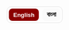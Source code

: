 <!-- 🔤 Language Switcher -->
<div class="lang-switch" role="group" aria-label="Language switch">
  <button data-lang="en" class="active">English</button>
  <button data-lang="bn">বাংলা</button>
</div>

<style>

/* Restore strong heading sizes inside language sections */
.lang-section h1{ font-size:clamp(2rem,4vw,2.6rem); line-height:1.2; margin:1.2rem 0 .7rem; font-weight:800; }
.lang-section h2{ font-size:clamp(1.6rem,3vw,2rem); line-height:1.25; margin:1.1rem 0 .6rem; font-weight:750; }
.lang-section h3{ font-size:clamp(1.15rem,2vw,1.35rem); line-height:1.3; margin:.9rem 0 .45rem; font-weight:700; }

/* (Optional) hr spacing */
hr{ margin:1.4rem 0; }

/* Language visibility */
.lang-section{ display:none; }
body.lang-en .lang-en{ display:block; }
body.lang-bn .lang-bn{ display:block; }

/* Switcher styles (theme-friendly) */
.lang-switch{
  display:inline-flex; gap:8px; margin:0 0 1rem 0; border:1px solid #e5e5e5; border-radius:10px; padding:4px;
}
.lang-switch button{
  appearance:none; border:0; background:#fafafa; padding:6px 10px; border-radius:8px; cursor:pointer; font-weight:600;
}
.lang-switch button.active{ background:#8b0000; color:#fff; }
@media(prefers-color-scheme:dark){
  .lang-switch{ border-color:#333; }
  .lang-switch button{ background:#181818; color:#ddd; }
  .lang-switch button.active{ background:#8b0000; color:#fff; }
}

/* Shared styles from your page */
:root{
  --tile-bg:#5a0000;      /* Crimson box background */
  --icon-color:#8B0000;   /* Deep blood red icon */
  --text-light:#fff;      /* Text color on crimson */
}
.video-tiles{
  display:grid;
  gap:14px;
  grid-template-columns:repeat(2,1fr);
  margin:1.2rem 0 1.8rem;
}
@media(max-width:600px){ .video-tiles{ grid-template-columns:1fr; } }

.video-tile{
  display:flex;
  flex-direction:column;
  align-items:center;
  justify-content:center;
  text-decoration:none;
  background:var(--tile-bg);
  color:var(--text-light);
  border-radius:10px;
  padding:14px 8px;
  transition:transform .15s ease, box-shadow .15s ease;
}
.video-tile:hover{
  transform:translateY(-2px);
  box-shadow:0 6px 18px rgba(0,0,0,.2);
}
.icon{
  color:var(--icon-color);
  margin-bottom:.25rem;
}
.icon svg{
  width:0.9rem; height:0.9rem; display:block;
}
.caption{
  text-align:center;
  font-size:.85rem;  /* smaller text */
  line-height:1.3;
}
.caption strong{
  display:block;
  font-size:.9rem;
  margin-bottom:.15rem;
}
.caption p{
  margin:0;
  font-size:.8rem;
  opacity:.9;
}

/* Double divider */
.double-divider{
  width:100%;
  text-align:center;
  margin:1.5rem 0 2rem;
  position:relative;
}
.double-divider::before,
.double-divider::after{
  content:"";
  display:block;
  width:60%;
  max-width:400px;
  height:2px;
  margin:0.4rem auto;
  background:#8B0000; border-radius:2px;
}
.double-divider::after{ width:40%; opacity:0.8; }

/* Overview tiles */
.tiles-4{
  display:grid;
  gap:14px;
  grid-template-columns:repeat(4,1fr);
  margin: 0 0 1rem 0;
}
@media (max-width: 960px){ .tiles-4{ grid-template-columns:repeat(2,1fr); } }
@media (max-width: 520px){ .tiles-4{ grid-template-columns:1fr; } }
.tile{
  display:block; text-decoration:none; color:inherit; background:#fff;
  border:1px solid #e8e8e8; border-radius:12px; padding:14px 14px 16px;
  transition:transform .15s ease, box-shadow .15s ease, border-color .15s ease;
}
.tile:hover{ transform:translateY(-2px); border-color:#ddd; box-shadow:0 6px 20px rgba(0,0,0,.06); }
.tile-label{
  display:inline-block; font-size:.72rem; letter-spacing:.3px; color:#777;
  border:1px solid #eee; padding:.18rem .5rem; border-radius:999px; margin-bottom:.45rem;
}
.tile h3{ margin:.1rem 0 .35rem; font-size:1.05rem; font-weight:700; }
.tile p{ margin:0; color:#555; line-height:1.4; font-size:.95rem; }
</style>

<script>
(function(){
  const saved = localStorage.getItem('lang') || 'en';
  document.body.classList.remove('lang-en','lang-bn');
  document.body.classList.add('lang-' + saved);

  const buttons = document.querySelectorAll('.lang-switch button');
  buttons.forEach(btn=>{
    if(btn.dataset.lang === saved) btn.classList.add('active');
    btn.addEventListener('click', ()=>{
      buttons.forEach(b=>b.classList.remove('active'));
      btn.classList.add('active');
      const lang = btn.dataset.lang;
      document.body.classList.remove('lang-en','lang-bn');
      document.body.classList.add('lang-' + lang);
      localStorage.setItem('lang', lang);
    });
  });
})();
</script>

<!-- =========================================================
     ENGLISH VERSION
========================================================= -->
<div class="lang-section lang-en" markdown="1">

<!--  WELCOME NOTE -->
<section class="welcome-note centered" style="margin-bottom:2rem;">
  <h2>Welcome to <span style="color:#8b0000;">Saha Bari's Kali Puja</span> Website</h2>
  <p>
    Click on the links below to listen to the songs containing the lines near the <em>mondop</em> and the <em>book stall</em>.
    This year, our prayer has been simple - that <strong>Maa</strong> may enter our lives and show us the
    path to Enlightenment. To guide us toward living each moment fully immersed in Her presence.
  </p>
</section>

<section class="video-tiles">
  <a class="video-tile" href="https://www.youtube.com/watch?v=sADh9yMDIHE&list=RDsADh9yMDIHE&index=1" target="_blank" rel="noopener">
    <div class="icon" aria-hidden="true">
      <svg viewBox="0 0 24 24" fill="currentColor"><path d="M12 3a9 9 0 00-9 9v6a3 3 0 003 3h1a2 2 0 002-2v-4a2 2 0 00-2-2H5v-1a7 7 0 0114 0v1h-2a2 2 0 00-2 2v4a2 2 0 002 2h1a3 3 0 003-3v-6a9 9 0 00-9-9z"></path></svg>
    </div>
    <div class="caption">
      <strong>Esheche Notun Manush - Dekhbi Jodi Aye Chole</strong>
    </div>
  </a>

  <a class="video-tile" href="https://www.youtube.com/watch?v=v_NX7qdX-0U&list=RDv_NX7qdX-0U&start_radio=1" target="_blank" rel="noopener">
    <div class="icon" aria-hidden="true">
      <svg viewBox="0 0 24 24" fill="currentColor"><path d="M12 3a9 9 0 00-9 9v6a3 3 0 003 3h1a2 2 0 002-2v-4a2 2 0 00-2-2H5v-1a7 7 0 0114 0v1h-2a2 2 0 00-2 2v4a2 2 0 002 2h1a3 3 0 003-3v-6a9 9 0 00-9-9z"></path></svg>
    </div>
    <div class="caption">
      <strong>Ramakrishna Namer Jowar Elo</strong>
    </div>
  </a>
</section>

<!--  DOUBLE LINE DIVIDER -->
<div class="double-divider"></div>

<section class="additional-note" style="margin-bottom:2rem;">
  <p>
    We have also composed a short article below - a heartfelt reflection on Maa Kali and Her many forms.
    Do give it a read, and may you find <strong>Maa</strong> in the form your heart desires. <strong>Joy Maa!</strong>
  </p>
</section>

<!-- HERO IMAGE -->
<p align="center">
  <img src="{{ '/kali_pic_2024.png' | relative_url }}" alt="Maa Kali"
       style="width:70%; max-width:600px; border-radius:14px;">
</p>

# Darshon E Maa Er Dorshon
Being the first of the ten [Mahavidyas](https://en.wikipedia.org/wiki/Mahavidya), [Maa Kali](https://en.wikipedia.org/wiki/Kali) is the epitome of [Shakti](https://en.wikipedia.org/wiki/Shakti). _Her_ iconography depicts _Her_ as "ugra" (fierce) - dark as the darkest [Kartik Amavasya](https://en.wikipedia.org/wiki/Amavasya) night sky, with three wide-open eyes that see past time, long tangled hair, a lolling crimson tongue, and a garland of countless skulls symbolizing the passing of time - innumerable births and deaths (*Kaal*). _She_ stands on [Lord Shiva](https://en.wikipedia.org/wiki/Shiva), in the cremation ground (*samshan*). In _Her_ left hands, _She_ holds a severed head and a *kharga* (scimitar), symbols of the destruction of [Ahamkara](https://en.wikipedia.org/wiki/Ahamkara) (ego, the “I” consciousness) and [Avidya](https://en.wikipedia.org/wiki/Avidy%C4%81_(Hinduism)) (ignorance). In _Her_ right hands, _She_ blesses and grants boons through the [Abhaya](https://en.wikipedia.org/wiki/Abhayamudra) and [Varada mudra](https://en.wikipedia.org/wiki/Varadamudra).
Despite this fierce iconography, we love and adore _Her_ in our own ways. For example, my sister, looking at our community's (*para*) Kali idol (*murti*), exclaimed, “Maa ke khub cute dekhte lagche” (Maa looks so cute). That's the magic of Kali - terrifying yet tender, destructive yet deeply loving.

_But who really is Maa Kali? What does She signify? **How can we see Her as Thakur Sri Ramakrishna saw Her?**_  
Let's take a journey together - to see Maa as the Mother, as Power, as the Primordial Energy, and as the Self within, each revealing a different facet of the same truth. Understanding each, we discover that how we see Maa depends on our *Bhava* - the inner feeling with which we approach Her.

<!-- 4 TILES (OVERVIEW) -->
<div class="tiles-4">
  <a class="tile" href="#aspect-1">
    <div class="tile-label">Bhava 1</div>
    <h3>Kali as The Divine Mother</h3>
  </a>
  <a class="tile" href="#aspect-2">
    <div class="tile-label">Bhava 2</div>
    <h3>Kali as The Power of Shiva</h3>
  </a>
  <a class="tile" href="#aspect-3">
    <div class="tile-label">Bhava 3</div>
    <h3>Kali as Primordial Power</h3>
  </a>
  <a class="tile" href="#aspect-4">
    <div class="tile-label">Bhava 4</div>
    <h3>Kali as Your Inner Being</h3>
  </a>
</div>

<hr />

## Bhava 1: Kali as the Divine Mother {#aspect-1}
At this level, Shakti appears in the form of Maa Kali, Maa Durga, Maa Saraswati, or any motherly power we worship. _She_ is external to us, our divine protector, our guide, our nurturer. We call out to _Her_ as we would to our earthly mother. Sometimes in love, sometimes in fear, but always in faith. _She_ destroys evil and removes obstacles, yet her destruction is compassionate, which clears the path for light to enter. _She_ blesses those who walk the path of [Dharma](https://en.wikipedia.org/wiki/Dharma), and gently corrects those who stray. Understanding _Her_ in this way is [Bhakti Yoga](https://en.wikipedia.org/wiki/Bhakti_yoga), the path of devotion. Here, the devotee and the Divine are two separate beings bound by love. It's a relationship of sweetness, surrender, and emotion - a [_Rasa_](https://en.wikipedia.org/wiki/Rasa_(theology)) (flavour) that fills the heart with bliss.

## Bhava 2: Kali as Shakti - The Power of Shiva {#aspect-2}
At a deeper level, Maa Kali is not merely someone outside who blesses us; _She_ is the very Power of the Absolute (Shiva). _She_ is Shiva's ardhangini - _His_ other half, _His_ pulse. Without _Her_, Shiva is _sava_ - motionless, pure stillness without expression. _She_ is _His_ expressive power, the one who makes consciousness move. As mentioned in the 6th mantra of the [Devi Sukta](https://en.wikipedia.org/wiki/Dev%C4%ABs%C5%ABkta) ([Ṛgveda: X.125](https://en.wikipedia.org/wiki/Rigveda)):

> **ahaṃ rudrāya dhanurā tanomi brahmadviṣe śarave hantavā u, ahaṃ janāya samadaṃ kṛṇomy-ahaṃ dyāvā-pṛthivī āviveśa ॥** 6
>_(Meaning: I bend the bow for Rudra to slay the demonic enemies of the noble. I battle the enemies of my devotees. Indeed, I pervade heaven and earth.)_

This is [Tantric](https://en.wikipedia.org/wiki/Tantra) [non-duality philosophy](https://en.wikipedia.org/wiki/Nondualism) (Shiva-Shakti tattva philosophy), where Shiva is pure, unchanging consciousness (Cit), and Shakti is the vibration, the movement (Spanda) of that consciousness. Together they form existence itself - the stillness and the dance. When Maa Kali dances, the universe comes alive; when _She_ stops, everything returns to stillness. Every breath, every heartbeat, every flash of thought is her movement within the vast silence of Shiva. In the Kali Tantra and Sakta texts, this union is described as a constant embrace, where Shiva, lying below, symbolizes the silent foundation of awareness, while Kali, standing upon _Him_, symbolizes energy rising and playing upon that awareness. When we recognize this, the image of Kali standing on Shiva is no longer "violent" but profoundly symbolic: consciousness and energy - two names for one Reality, forever entwined.

## Bhava 3: Kali as the Primordial Power that Flows through Us {#aspect-3}

At this level, Kali is no longer just an external goddess or even the power of Shiva. _She_ is the primordial pulse that keeps the universe alive. Shakti is the unseen rhythm of existence, the force by which the unmanifest becomes manifest. The rising sun, the beating of your heart, the birth and death of stars - all dance to _Her_ rhythm. The same energy that spins galaxies also hums within your spine as [Prana](https://en.wikipedia.org/wiki/Prana). Every thought that flashes across your mind, every surge of emotion, every act of creation or destruction - all are movements of Shakti. _She_ is the power that makes perception possible, the background vibration that turns pure consciousness into experience. When you feel inspired, when you love deeply, when you suffer and still rise again - that's _Her_ too. Shakti is not "out there"; _She_ is the current that flows through everything that is. According to [Samkhya Philosophy](https://en.wikipedia.org/wiki/Samkhya), _She_ is Mūla-Prakṛti, the first cause. In [Advaita Vedanta](https://en.wikipedia.org/wiki/Advaita_Vedanta), _She_ is [Maya-Shakti](https://en.wikipedia.org/wiki/Maya_(religion)#Hinduism), the dynamic nature of [Nirguna Brahman](https://www.bbc.co.uk/bitesize/guides/zrf6pbk/revision/2) - pure stillness appearing as motion. Kali is that very motion - timeless energy taking form as time itself. As mentioned in the 4th and 8th mantras of the Devi Sukta (Ṛgveda: X.125):
> **mayā so annam-atti yo vipaśyati yaḥ prāṇiti ya īṃ śṛṇotyuktam, amantavo māṃ ta upa kṣiyanti śrudhi-śruta śraddhivaṃ te vadāmi ॥** 4
>_(Meaning: He who eats food, sees, breathes, and hears that is spoken, does so through me. Those who are ignorant of me perish. You, who have ears, listen - I tell you that which is deserving of Śraddhā.)_
>
> **aham-eva vāta-iva pra vāmy-ārabhamāṇā bhuvanāni viśvā, paro divā para enā pṛthivyaitāvatī mahinā saṃ babhūva ॥** 8
> _(Meaning: Like the wind that blows, I set in motion all the created things. I am beyond the sky and the earth and I have become all this, in my own splendour.)_

## Bhava 4: Kali as Your Inner Being {#aspect-4}
Now come close. Ask yourself the question **"Who am I?"** Are you the body? The mind? If so, then point me to where in the body "you" reside? You might point towards your head and say, _"Here, in the brain"_. But, if I take an MRI of your brain, will I find you sitting there? No, right? The body is a tool, an instrument. The atma is subtler.

Then maybe you will say, _"I am the mind - my thoughts, feelings, memories"_. But think again. In deep sleep, the mind goes silent, and yet you remain! You wake and say, "I slept well". Someone clearly witnessed even that blankness. Or perhaps you will say, _"I am the social roles I play - as a parent, a child, a doctor, a friend, etc."_ - an idea which resonates among many cognitive scientists. But roles change every day. The daughter becomes a mother, the student becomes a teacher, the employee becomes the boss. Your knowledge, emotions, preferences, even your opinions, evolve with time - yet something constant watches it all. Who keeps track of all these changes? Who says, "I was different before"? That quiet witness - that awareness which notes change - is the real you.

Let's understand it deeper. If you observe the mind carefully in meditation, you will see thoughts rise and fall, emotions come and go, and even the feeling of "I" fades and returns. During moments of deep focus, such as reading, painting, or even watching a film, you forget time, body, and surroundings. Yet afterward, you know you were absorbed. That knowing is proof of the silent Witness - the [Sakshi](https://en.wikipedia.org/wiki/Sakshi_(witness)) that never sleeps. This Witness has no shape, no boundary, no birth. It is pure Awareness - [Sat-Cit-Ananda](https://en.wikipedia.org/wiki/Saccid%C4%81nanda), the essence of [Brahman](https://en.wikipedia.org/wiki/Brahman). At this level, Shiva and Shakti merge. Stillness and movement, energy and consciousness, they are not two - they are Advaita. Like wave and ocean, they differ only in name and form (nama and rupa).

**What is Brahman?**

Brahman is not a "cosmic thing". _It_ cannot be objectified, because _It_ is the very ground of knowing. Our language inevitably treats _It_ as an object, but _It_ is that by which even language shines. That's why the sages used the method of ["Neti Neti"](https://en.wikipedia.org/wiki/Neti_neti) (not this, not that) to point beyond words. Whatever you can describe is already within the light of Brahman. As [Swami Sarvapriyananda](https://www.vedantany.org/introductory-lectures) beautifully says, _"The subject can never be the object of experience"_. It's like [Gödel's Incompleteness Theorem](https://en.wikipedia.org/wiki/G%C3%B6del%27s_incompleteness_theorems) in spiritual form: within any system, there are truths that the system itself cannot prove. Likewise, within this finite body-mind system, we can't "know" Brahman as an object - because Brahman is the subject and this body-mind system is the object.

You might dejectedly wonder, **"Then can I never experience Brahman?"**

The paradox is, you already are experiencing _It_, always. Because, as the [Chandogya Upanishad](https://en.wikipedia.org/wiki/Chandogya_Upanishad) mentions, you are _It_. [**Tat tvam asi**](https://en.wikipedia.org/wiki/Mah%C4%81v%C4%81kyas) - You are That. Just as you infer the presence of light from the objects it reveals, you can infer Brahman from the very fact that you see, think, and feel. Objects in a room are not visible in the absence of light. Hence, seeing the objects is evidence of the presence of the illuminating light. Similarly, this entire existence is lit by That Consciousness. Every dream, every silence, every moment of awareness, every experience of yours is _Its_ evidence. Even the question "Can I experience Brahman?" arises within _Its_ light. Just like the ocean and its waves are nothing but water, you and Shakti are nothing but manifestations of Brahman.

This is the unchanging truth that death cannot touch. Your body will die, your mind and the sense of "I" will dissolve, but your Swarupa (your true essence) is eternal. It is infinite, unborn, and deathless. As Sri Krishna declares in the [Bhagavad Gita](https://www.holy-bhagavad-gita.org/index/) (2.17-2.25): the Self is indestructible; weapons cannot cut it, fire cannot burn it, water cannot wet it, wind cannot dry it.

> **avināśhi tu tadviddhi yena sarvam idaṁ tatam, vināśham avyayasyāsya na kaśhchit kartum arhati ॥** (2.17)
> 
> **antavanta ime dehā nityasyoktāḥ śharīriṇaḥ, anāśhino ’prameyasya tasmād yudhyasva bhārata ॥** (2.18)
> 
> **ya enaṁ vetti hantāraṁ yaśh chainaṁ manyate hatam, ubhau tau na vijānīto nāyaṁ hanti na hanyate ॥** (2.19)
> 
> **na jāyate mriyate vā kadāchin, nāyaṁ bhūtvā bhavitā vā na bhūyaḥ, ajo nityaḥ śhāśhvato ’yaṁ purāṇo, na hanyate hanyamāne śharīre ॥** (2.20)
>
> **nainaṁ chhindanti śhastrāṇi nainaṁ dahati pāvakaḥ, na chainaṁ kledayantyāpo na śhoṣhayati mārutaḥ ॥** (2.23)
>
> **achchhedyo ’yam adāhyo ’yam akledyo ’śhoṣhya eva cha, nityaḥ sarva-gataḥ sthāṇur achalo ’yaṁ sanātanaḥ ॥** (2.24)
>
> **avyakto ’yam achintyo ’yam avikāryo ’yam uchyate, tasmādevaṁ viditvainaṁ nānuśhochitum arhasi ॥** (2.25)

So yes - **you are Shakti**, but not in the egoic sense of possessing power.
> You don't "have" Shakti; you are Shakti - localized for a while in this body, yet never limited by it.

When that insight dawns, all comparison dissolves. You no longer see "yourself" and "others"; you see Maa everywhere - the same infinite, ever-living consciousness shining as every form. You realize **Chidanada roopah Shivoham Shivoham**, as nicely sung in [Nirvana Shatakam.](https://www.youtube.com/watch?v=Ed_RsCvuPBQ&list=RDEd_RsCvuPBQ&start_radio=1)

## Conclusion
And thus, the journey completes. From worshipping _Her_ outside, to finding _Her_ within, to finally dissolving as _Her_. It's alright if we can't always "find" the Mother. She is Anondomoyee - ever-blissful, ever-revealing. She appears in whatever form you are ready to see. And if you truly long for Her, She will take the shape of your longing. As Thakur said, "Joto mot, toto poth" (As many faiths, so many paths). Truly, each heart has its own path to the Mother, and She expresses _Herself_ in each life in a unique way.

But here lies the real difficulty. Once the days of the festival pass, we tend to forget _Her_. "Life" rushes back in - work, family, deadlines, responsibilities. We become busy again: busy chasing science, progress, and success; busy offering our minds to the pleasures of the senses; busy living what we call "real life", while treating the philosophical side of life as mere theory - something to be discussed idly over a cup of tea (aantlami), but never actually lived. And in that busyness, the Mother becomes a faint memory - a quiet presence tucked away in some forgotten corner of the heart.

To truly find _Her_ again, we must, even for a moment, set aside these toys of worldly life and rekindle that yearning - that sacred restlessness (byakulata). As Thakur said, we must abandon our toys and call out for the Mother, just as a child cries only for Ma and is pacified by nothing else - not even their favorite playthings. Without that yearning, we remain content with the fleeting pleasures of a fleeting world, never truly happy, never truly fulfilled. Look around you - can you find a single person who says, "Yes, I am perfectly happy with my life. I want nothing more, no further achievement, no added comfort or pleasure."?

But when that longing for the Mother awakens, even for a single moment, you realize that _She_ was never gone. _She_ was there all along - in your breath, in your gaze, in your moments of joy and sorrow, in that silent awareness within you - the **Jyotir-o-Jyoti**.

## Acknowledgement
With deep gratitude, I thank [Swami Samarpanananda ji](https://en.wikipedia.org/wiki/Swami_Samarpanananda), [Swami Sarvapriyanada ji](https://en.wikipedia.org/wiki/Swami_Sarvapriyananda), and [Swami Vimalatmanada ji](https://belurmath.org/tentative-programme-of-srimat-swami-vimalatmananda-ji-maharaj/) for being three pillars in the form of gurus in my life. Whatever is clear or true in this article is due to them; any errors are mine alone. Swami Samarpanananda ji, a gifted teacher and acharya of Hindu spiritual texts. Many of the references to the Rig Veda Suktas and their interpretations are from his [Indian Spiritual Heritage](https://www.youtube.com/@IndianSpiritualHeritage) class notes. Swami Sarvapriyananda ji, for [his inspiring lectures](https://www.vedantany.org/lectures) on Vedantic inquiry into the Self and the Gita, which heavily influenced this article. [Swami Vimalatmananda ji](https://www.rkmyogodyan.org/), my diksha guru, my kandari.

</div>

<!-- =========================================================
     BENGALI VERSION
========================================================= -->
<div class="lang-section lang-bn" markdown="1">

<section class="welcome-note centered" style="margin-bottom:2rem;">
  <h3>স্বাগতম <span style="color:#8b0000;">সাহা বাড়ির কালীপূজা</span> ওয়েবসাইটে</h3>
  <p>
    নিচের লিঙ্কগুলোতে ক্লিক করে <em>মণ্ডপ</em> ও <em>বইয়ের স্টলের</em> কাছে গানের লাইনগুলির রেকর্ডিং শুনতে পারেন।
    এই বছর আমাদের প্রার্থনা খুবই সহজ। <strong>মা</strong> যেন আমাদের জীবনে প্রবেশ করে আমাদের <em>জ্ঞানার্জনের</em> পথ দেখায়। আমরা যেন মায়ের উপস্থিতি সর্বদা অনুভব করতে পারি।
  </p>
</section>

<section class="video-tiles">
  <a class="video-tile" href="https://www.youtube.com/watch?v=sADh9yMDIHE&list=RDsADh9yMDIHE&index=1" target="_blank" rel="noopener">
    <div class="icon" aria-hidden="true">
      <svg viewBox="0 0 24 24" fill="currentColor"><path d="M12 3a9 9 0 00-9 9v6a3 3 0 003 3h1a2 2 0 002-2v-4a2 2 0 00-2-2H5v-1a7 7 0 0114 0v1h-2a2 2 0 00-2 2v4a2 2 0 002 2h1a3 3 0 003-3v-6a9 9 0 00-9-9z"></path></svg>
    </div>
    <div class="caption">
      <strong>এসেছে নতুন মানুষ - দেখবি যদি আয় চলে</strong>
    </div>
  </a>

  <a class="video-tile" href="https://www.youtube.com/watch?v=v_NX7qdX-0U&list=RDv_NX7qdX-0U&start_radio=1" target="_blank" rel="noopener">
    <div class="icon" aria-hidden="true">
      <svg viewBox="0 0 24 24" fill="currentColor"><path d="M12 3a9 9 0 00-9 9v6a3 3 0 003 3h1a2 2 0 002-2v-4a2 2 0 00-2-2H5v-1a7 7 0 0114 0v1h-2a2 2 0 00-2 2v4a2 2 0 002 2h1a3 3 0 003-3v-6a9 9 0 00-9-9z"></path></svg>
    </div>
    <div class="caption">
      <strong>রামকৃষ্ণ নামে জোয়ার এলো</strong>
    </div>
  </a>
</section>

<div class="double-divider"></div>

<section class="additional-note" style="margin-bottom:2rem;">
  <p>
    মা কালীকে বিভিন্নভাবে বিভিন্ন রূপে দেখা - এই বিষয়ে আমরা নিচে একটি ছোট্ট প্রবন্ধ লিখেছি। পড়ে দেখবেন। আপনি যেন মায়ের দর্শন পান, ঠিক যেমন করে আপনার মন চায়। <strong>জয় মা!</strong>
  </p>
</section>

<p align="center">
  <img src="{{ '/kali_pic_2024.png' | relative_url }}" alt="মা কালী"
       style="width:70%; max-width:600px; border-radius:14px;">
</p>

## মায়ের দার্শনিক দর্শন
দশ [মহাবিদ্যার](https://en.wikipedia.org/wiki/Mahavidya) প্রথম মহাবিদ্যা [মা কালী](https://en.wikipedia.org/wiki/Kali)। তিনি শক্তিরূপিণী। উগ্র তাঁর রূপ। তাঁর গায়ের রঙ কার্তিকী অমাবস্যার গভীর অন্ধকারের থেকেও কালো। তিনি ত্রিনয়নী - সময়-কাল-এর ঊর্ধ্বে। তাঁর জটার মতো লম্বা চুল, লাল জিহ্বা, আর গলায় অসংখ্য খুলি দিয়ে গাঁথা মালা, যা অনন্ত জন্ম আর মৃত্যু (কাল)-এর প্রতীক। তিনি স্বয়ং পশুপতির বুকে শ্মশানে বিরাজমান। তাঁর বাঁ হাতে কাটা মুণ্ডু আর খড়্গ - [অহংকার](https://en.wikipedia.org/wiki/Ahamkara) আর [অবিদ্যার](https://en.wikipedia.org/wiki/Avidy%C4%81_(Hinduism)) বিনাশের প্রতীক। তিনি এক ডান হাতে আশ্বাস দিচ্ছেন [অভয় মুদ্রায়](https://en.wikipedia.org/wiki/Abhayamudra), আবার আর এক ডান হাতে বরদান দিচ্ছেন [বরদা মুদ্রায়](https://en.wikipedia.org/wiki/Varadamudra)।
এই উগ্র রূপ হওয়া সত্ত্বেও আমরা ভয় না পেয়ে মাকে নিজ নিজ ভাবে স্নেহ করি আর ভালোবাসি। এই আগের দিন বোন পাড়ার কালীমূর্তি দেখে বলল, “মা-কে খুব কিউট দেখতে লাগছে।” এরকম অদ্ভুতই মায়ের টান - তিনি উগ্র হয়েও স্নেহময়ী।

তবে মা কালী কে? তিনি কিসের প্রতীক? **তাঁকে আমরা কীভাবে দেখতে পারি, ঠিক যেমন ঠাকুর রামকৃষ্ণ সবসময় দেখতেন?**
চলুন একসাথে এক যাত্রায়, যেখানে মাকে আমরা চার রূপে দেখব - মাতারূপে, শক্তিরূপে, আদ্যশক্তিরূপে, আর আমাদের অন্তঃসত্তারূপে। ঠিক যেমন ঠাকুর রামকৃষ্ণ বলেছেন, _"যত মত, তত পথ।"_ তেমনি প্রতিটি রূপ মা-কে দেখার নানা পথ। আমাদের ভাবানুযায়ী যে রূপে চাই, আমরা মাকে সর্বদাই দেখতে পারি।

<div class="tiles-4">
  <a class="tile" href="#aspect-1">
    <div class="tile-label">ভাব ১</div>
    <h3>দিব্য জননী</h3>
  </a>
  <a class="tile" href="#aspect-2">
    <div class="tile-label">ভাব ২</div>
    <h3>শিবের সচল শক্তি</h3>
  </a>
  <a class="tile" href="#aspect-3">
    <div class="tile-label">ভাব ৩</div>
    <h3>আদ্যশক্তি</h3>
  </a>
  <a class="tile" href="#aspect-4">
    <div class="tile-label">ভাব ৪</div>
    <h3>অন্তরের আমি</h3>
  </a>
</div>

<hr />

### ভাব ১: দিব্য জননী {#aspect-1}
শক্তি প্রকাশিত হন মা কালী, মা দুর্গা, মা সরস্বতী এবং নানান মাতৃশক্তিরূপে। তিনি আমাদের সৃষ্টি করেছেন, বিপদ থেকে রক্ষা করেন, আমাদের ভালো রাখেন। যেমন আমরা জন্মদাত্রী মাকে ডাকি, তেমনি শক্তিরূপে মাকেও ডাকি - ভালো-খারাপ দু’সময়েই। তিনি অধর্মের নাশ করেন, বাধা সরান, আমাদের [ধর্মের](https://en.wikipedia.org/wiki/Dharma) পথে চলতে শেখান। আর যখন আমরা অধর্মের দিকে ঝুঁকে পড়ি, তিনি মমতা-সহ আমাদের সংশোধন করেন। মাকে এই রূপে দেখা-ই [ভক্তিযোগ](https://en.wikipedia.org/wiki/Bhakti_yoga) - মাধুর্য, স্নেহ ও আন্তরিকতায় ভরা।

### ভাব ২: শিবের সচল শক্তি {#aspect-2}
আরও গভীরে গেলে মা কালী কেবল বাহিরের কোনো সত্তা নন; _তিনি_ **পরম সত্যের শক্তি (শিব)**। _তিনি_ শিবের *অর্ধাঙ্গিনী* - তাঁর স্পন্দন। শক্তি ছাড়া শিব *শব* - নিস্তরঙ্গ চৈতন্য। _তিনি_ সেই প্রকাশশক্তি, যিনি চৈতন্যকে গতিময় করেন। [দেবীসূক্ত](https://en.wikipedia.org/wiki/Dev%C4%ABs%C5%ABkta) (ঋগ্বেদ ১০.১২৫) বলে:

> **ahaṃ rudrāya dhanurā tanomi brahmadviṣe śarave hantavā u, ahaṃ janāya samadaṃ kṛṇomy-ahaṃ dyāvā-pṛthivī āviveśa ॥** 6
>
> _(অর্থ: আমি রুদ্রের ধনুক টানি… আকাশ-পাতাল ভেদ করে আমি বিরাজমান।)_

এটাই [তন্ত্র](https://en.wikipedia.org/wiki/Tantra)-র **শিব–শক্তি তত্ত্ব**: শিব = চিত্ (নির্বিকার চৈতন্য), শক্তি = স্পন্দ (চৈতন্যের আন্দোলন)। দু’য়ে মিলে সৃষ্টিস্বরূপ - *নিঃস্তব্ধতা ও নৃত্য*। কালী নৃত্য করলে বিশ্ব জেগে ওঠে; থামলে সব নিস্তব্ধ। প্রতিটি নিঃশ্বাস, হৃদস্পন্দন, চিন্তার ঝলক - শিবের নিস্তব্ধতায় মায়েরই নৃত্য। তাই শিব-বক্ষে কালীমূর্তি কোনো হিংসা নয় - গভীর প্রতীক: চৈতন্য ও শক্তি - এক সত্যের দুই নাম।

### ভাব ৩: আদ্যশক্তি {#aspect-3}
এই স্তরে, কালী আর কেবল বাহিরের কোনো দেবী নন, এমনকি শিবের শক্তি হিসেবেও সীমাবদ্ধ নন। _তিনি_ হলেন সেই আদ্য-স্পন্দন, যা মহাবিশ্বকে জীবন্ত রাখে। শক্তি হল অস্তিত্বের অদৃশ্য ছন্দ-যার বলে অপ্রকাশ্য প্রকাশিত হয়। উদীয়মান সূর্য, তোমার হৃদয়ের স্পন্দন, নক্ষত্রের জন্ম ও মৃত্যু-সবই _তাঁর_ তালে নাচে। যে শক্তি গ্যালাক্সি ঘোরায়, সেই শক্তিই তোমার মেরুদণ্ডে [প্রাণ](https://en.wikipedia.org/wiki/Prana) হয়ে সুর তোলে। তোমার মনে যে চিন্তা ক্ষণিক ঝলকে ওঠে, যে আবেগ ঢেউ তোলে, সৃষ্টি বা বিনাশের প্রতিটি ক্রিয়া-সবই শক্তিরই গতি। _তিনি_ হলেন সেই শক্তি, যার ফলে উপলব্ধি সম্ভব; সেই পটভূমির কম্পন, যা নির্মল চৈতন্যকে অভিজ্ঞতায় রূপ দেয়। তুমি যখন অনুপ্রাণিত হও, গভীরভাবে ভালোবাসো, কষ্ট পেয়েও আবার উঠে দাঁড়াও-সেটাও _তাঁর_ই প্রকাশ। শক্তি কোথাও “বাইরে” নয়; _তিনি_ হলেন সেই স্রোত, যা যা-কিছু আছে, তার ভেতর দিয়েই প্রবাহিত। [সাংখ্য দর্শন](https://en.wikipedia.org/wiki/Samkhya) মতে, _তিনি_ মূলপ্রকৃতি (মূল কারণ)। [অদ্বৈত বেদান্ত](https://en.wikipedia.org/wiki/Advaita_Vedanta)-এ _তিনি_ [মায়া-শক্তি](https://en.wikipedia.org/wiki/Maya_(religion)#Hinduism)-[নির্গুণ ব্রহ্ম](https://www.bbc.co.uk/bitesize/guides/zrf6pbk/revision/2)-এর গতিশীল প্রকৃতি; স্থির নীরবতা যেখানে গতি হয়ে প্রকাশ পায়। কালী সেই গতি-ই-কালাতীত শক্তি, যা নিজেই “সময়” রূপ ধারণ করে। যেমন **দেবীসূক্তের** (ঋগ্বেদ: ১০.১২৫) ৪র্থ ও ৮ম মন্ত্রে বলা হয়েছে:
> **mayā so annam-atti yo vipaśyati yaḥ prāṇiti ya īṃ śṛṇotyuktam, amantavo māṃ ta upa kṣiyanti śrudhi-śruta śraddhivaṃ te vadāmi ॥** 4
> 
> _(অর্থ: যে আহার করে, যে দেখে, যে শ্বাস নেয়, এবং যে উচ্চারিত বাক্য শোনে-সে সবই আমার (শক্তি) দ্বারাই করে। যারা আমার সম্বন্ধে অজ্ঞ, তারা নাশপ্রাপ্ত হয়। হে কর্ণবান, শোন-আমি তোমাদের সেই কথাই বলি, যা শ্রদ্ধার যোগ্য।)_
>
> **aham-eva vāta-iva pra vāmy-ārabhamāṇā bhuvanāni viśvā, paro divā para enā pṛthivyaitāvatī mahinā saṃ babhūva ॥** 8
> 
> _(অর্থ: বয়ে যাওয়া বাতাসের মতো আমি (শক্তি) সব সৃষ্ট বস্তুকে গতি দিই। আমি আকাশ ও পৃথিবীর অতীত; নিজের মহিমায় আমি এ-সবই হয়ে উঠেছি।)_

### ভাব ৪: অন্তরের আমি {#aspect-4}

এবার একটু কাছে এসো। নিজেকে জিজ্ঞেস করো-**“আমি কে?”** তুমি কি শরীর? নাকি মন? যদি তাই হয়, তবে দেহের ঠিক কোথায় “তুমি” বসবাস করো দেখিয়ে দাও। তুমি হয়তো মাথার দিকে ইঙ্গিত করে বলবে, _“এখানে, মস্তিষ্কে।”_ কিন্তু আমি যদি তোমার মস্তিষ্কের এম‌آর-আই করি, সেখানে কি বসে থাকা “তোমাকে” পাব? না, তাই তো? শরীর হল এক যন্ত্র, এক উপকরণ। আত্মা আরও সূক্ষ্ম।

তারপর তুমি হয়তো বলবে, _“আমি মন-আমার ভাবনা, অনুভূতি, স্মৃতি।”_ কিন্তু আবার ভাবো। গভীর নিদ্রায় মন স্তব্ধ হয়ে যায়, তবু তুমি তো থাকো! ঘুম থেকে উঠে বলো, “ভালো ঘুম হয়েছে।” অর্থাৎ সেই শূন্যতাকেও কেউ প্রত্যক্ষ করেছে। অথবা তুমি বলবে, _“আমি সমাজে যে ভূমিকাগুলো পালন করি-অভিভাবক, সন্তান, চিকিৎসক, বন্ধু ইত্যাদি”-_ যা অনেক কগনিটিভ সায়েন্টিস্টের ভাবনার সঙ্গেও মেলে। কিন্তু ভূমিকা প্রতিদিন বদলায়-কন্যা মা হয়, ছাত্র শিক্ষক হয়, কর্মী প্রভু হয়। তোমার জ্ঞান, আবেগ, পছন্দ-অপছন্দ, এমনকি মতও সময়ে সময়ে রূপ বদলায়-তবু এক স্থির সত্তা সবকিছু লক্ষ্য করে যায়। এই পরিবর্তনের হিসাব কে রাখে? কে বলে, “আমি আগে অন্যরকম ছিলাম”? যে নীরব প্রত্যক্ষদর্শী-যে সচেতনতা পরিবর্তনকে টের পায়-সেই-ই আসল তুমি।

আরও গভীরে যাই। ধ্যানে মনকে নিবিড়ভাবে দেখলে বোঝো-ভাবনা ওঠে-নামে, আবেগ আসে-যায়, এমনকি “আমি”-বোধটাও মিলিয়ে আবার ফিরে আসে। একাগ্রতার মুহূর্তে-পড়তে, আঁকতে, বা সিনেমা দেখতে-সময়, দেহ, চারপাশ ভুলে যাও। তবু পরে _জানো_ তুমি ডুবে ছিলে। এই জানা-ই সেই নীরব প্রত্যক্ষদর্শীর প্রমাণ-[সাক্ষী](https://en.wikipedia.org/wiki/Sakshi_(witness))-যে কখনও ঘুমোয় না। সাক্ষীর আকার নেই, সীমানা নেই, জন্ম নেই। তিনি নির্মল সচেতনতা-[সৎ–চিত্–আনন্দ](https://en.wikipedia.org/wiki/Saccid%C4%81nanda)-[ব্রহ্ম](https://en.wikipedia.org/wiki/Brahman)-এরই সারতত্ত্ব। এই স্তরে শিব ও শক্তি অবিভেদ্য-স্থিতি ও গতি, শক্তি ও চৈতন্য-দুটি নয়, **অদ্বৈত**। ঢেউ ও সাগর যেমন জলে এক, তেমনি নাম ও রূপে মাত্র ভেদ।

**ব্রহ্ম কী?**

ব্রহ্ম কোনো “জাগতিক বস্তু” নয়। _তাকে_ বস্তু করা যায় না, কারণ _তাই_ জানা-চেনার অবলম্বন। ভাষা অনিবার্যভাবে _তাকে_ বস্তুর মতো ধরতে চায়, অথচ _সেই_ আলোর মধ্যেই তো ভাষাও দীপ্যমান। তাই ঋষিরা ["নেতি নেতি"](https://en.wikipedia.org/wiki/Neti_neti)-“এ নয়, সে নয়”-পদ্ধতি নিয়েছেন, ভাষার অতীতের দিকে ইঙ্গিত করতে। যা কিছু বর্ণনা করা যায়, তা-ই ইতিমধ্যে ব্রহ্ম-দীপ্ত। যেমন [স্বামী সর্বপ্রিয়ানন্দ](https://www.vedantany.org/introductory-lectures) সুন্দর করে বলেন, _“বিষয় কখনোই অভিজ্ঞতার বস্তু হতে পারে না।”_ আধ্যাত্মিক ক্ষেত্রে এটা [গ্যোডেলের অসম্পূর্ণতা-সূত্র](https://en.wikipedia.org/wiki/G%C3%B6del%27s_incompleteness_theorems)-এর মতো: যে কোনো সিস্টেমের ভিতরে এমন সত্য থাকে যা সেই সিস্টেম দিয়ে প্রমাণসাধ্য নয়। তেমনই, এই সীমিত দেহ–মনের ভিতর থেকে আমরা ব্রহ্মকে “বস্তু” করে জানতে পারি না-কারণ ব্রহ্মই তো বিষয়, আর দেহ–মন বস্তু।

তুমি হয়তো হতাশ হয়ে জিজ্ঞেস করবে, **“তাহলে কি আমি কখনোই ব্রহ্মকে অভিজ্ঞ করতে পারব না?”**

বিরোধাভাস এই যে, তুমি তো সর্বক্ষণই _তাকে_ অভিজ্ঞ করছ। কারণ [ছান্দোগ্য উপনিষদ](https://en.wikipedia.org/wiki/Chandogya_Upanishad) বলছে-তুমিই _সে_। [**তত্ ত্বাম অসি**](https://en.wikipedia.org/wiki/Mah%C4%81v%C4%81kyas) - “তুই সেই।” যেমন আলোকিত বস্তুকে দেখে আলোর অস্তিত্ব ধরা পড়ে, তেমনি দেখা–ভাবা–অনুভব-এই যে চৈতন্যময়তা-এগুলো থেকেই ব্রহ্মের প্রমাণ মেলে। আলো না থাকলে ঘরের জিনিসপত্রই তো দৃশ্যমান নয়; সুতরাং বস্তু দেখা-ই আলোর উপস্থিতির প্রমাণ। তেমনি এই সমগ্র সত্তা, এই জগত-**সেই** চৈতন্যেই আলোকিত। তোমার প্রতিটি স্বপ্ন, প্রতিটি নীরবতা, প্রতিটি সচেতন মুহূর্ত, প্রতিটি অভিজ্ঞতা-সবই _তার_ প্রমাণ। এমনকি “আমি কি ব্রহ্মকে অভিজ্ঞ করতে পারি?”-এই প্রশ্নটিও _তার_ আলোর মধ্যেই উদয় হয়। যেমন সাগর ও ঢেউ আসলে জল ছাড়া আর কিছু নয়, তেমনি তুমি ও শক্তি-ব্রহ্মেরই বহুরূপ প্রকাশ।

এটাই সেই অনচঞ্চল সত্য, যাকে মৃত্যু স্পর্শ করতে পারে না। দেহ মরবে, মন ও “আমি”-বোধ বিলীন হবে-কিন্তু তোমার **স্বরূপ** নিত্য। তা অনন্ত, অজ, অবিনশ্বর। যেমন [শ্রীকৃষ্ণ](https://www.holy-bhagavad-gita.org/index/) **ভগবদ্‌গীতায়** (২.১৭–২.২৫) ঘোষণা করেন-আত্মা অবিনশ্বর; অস্ত্র কাটতে পারে না, অগ্নি পোড়াতে পারে না, জল ভেজাতে পারে না, বায়ু শুকোতে পারে না।

> **avināśhi tu tadviddhi yena sarvam idaṁ tatam, vināśham avyayasyāsya na kaśhchit kartum arhati ॥** (2.17)
> 
> **antavanta ime dehā nityasyoktāḥ śharīriṇaḥ, anāśhino ’prameyasya tasmād yudhyasva bhārata ॥** (2.18)
> 
> **ya enaṁ vetti hantāraṁ yaśh chainaṁ manyate hatam, ubhau tau na vijānīto nāyaṁ hanti na hanyate ॥** (2.19)
> 
> **na jāyate mriyate vā kadāchin, nāyaṁ bhūtvā bhavitā vā na bhūyaḥ, ajo nityaḥ śhāśhvato ’yaṁ purāṇo, na hanyate hanyamāne śharīre ॥** (2.20)
>
> **nainaṁ chhindanti śhastrāṇi nainaṁ dahati pāvakaḥ, na chainaṁ kledayantyāpo na śhoṣhayati mārutaḥ ॥** (2.23)
>
> **achchhedyo ’yam adāhyo ’yam akledyo ’śhoṣhya eva cha, nityaḥ sarva-gataḥ sthāṇur achalo ’yaṁ sanātanaḥ ॥** (2.24)
>
> **avyakto ’yam achintyo ’yam avikāryo ’yam uchyate, tasmādevaṁ viditvainaṁ nānuśhochitum arhasi ॥** (2.25)

অতএব-**তুমি শক্তি**, তবে ক্ষমতাকে নিজের বলে ‘অধিকার’ করার অহংকারে নয়।

> তুমি শক্তিকে “রেখে” বা “ধরে” রাখো না; **তুমিই** শক্তি-অস্থায়ীভাবে এই দেহে অবস্থান করলেও, এর দ্বারা কখনও সীমাবদ্ধ নও।

যখন এই বোধ উদিত হয়, সব তুলনা গলে যায়। “আমি” আর “অন্য” বলে কিছু থাকে না; সর্বত্রই মাকে দেখ-একই অনন্ত, চিরজাগ্রত চৈতন্য প্রত্যেকটি রূপে দীপ্যমান। তখন উপলব্ধি হয়: **চিদানন্দরূপঃ শিবোহম্ শিবোহম্**, যেমন সুন্দরভাবে গাওয়া হয়েছে [নির্বাণ ষটকে](https://www.youtube.com/watch?v=Ed_RsCvuPBQ&list=RDEd_RsCvuPBQ&start_radio=1)।


### উপসংহার
এভাবেই যাত্রা সম্পূর্ণ হয়। বাহিরে *তাঁকে* পূজা করা থেকে, অন্তরে *তাঁকে* খুঁজে পাওয়া, শেষে *তাঁতেই* লয় হওয়া। মা আনন্দময়ী-সদা-আনন্দ, সদা-প্রকাশ। তুমি যে রূপে দেখতে প্রস্তুত, সেই রূপেই তিনি ধরা দেন। আর যদি সত্যিই তাঁকে চাও, তিনি তোমার আকাঙ্ক্ষারই রূপ ধারণ করবেন। যেমন ঠাকুর বলেছেন, “যত মত, তত পথ।” সত্যিই, প্রতিটি হৃদয়ের মা-র পথে চলার আলাদা পথ আছে, এবং প্রতিটি জীবনে তিনি নিজেকে আলাদা ভঙ্গিতে প্রকাশ করেন।

কিন্তু এখানেই আসল দুঃখ। উৎসবের দিনগুলি পেরোলে আমরা *তাঁকে* ভুলে যাই। “জীবন” আবার দৌড়ে ফিরে আসে-কাজ, পরিবার, ডেডলাইন, দায়িত্ব। আমরা আবার ব্যস্ত হয়ে পড়ি: বিজ্ঞান, প্রগতি, সাফল্যের পিছু ধাওয়া; ইন্দ্রিয়সুখে মন সমর্পণ; যাকে “রিয়াল লাইফ” বলি, সেটার অজুহাতে দর্শন-চিন্তাকে নিছক তত্ত্ব মনে করে চায়ের আড্ডার (আন্টলামী) কথা-বাস্তবে বাঁচা নয়। সেই ব্যস্ততায় মা মনের এক ভুলে-যাওয়া কোণে চাপা স্মৃতি হয়ে থাকেন।

*তাঁকে* সত্যিই আবার পেতে হলে, অন্তত এক মুহূর্তের জন্যও এই জাগতিক খেলনা-ভেলকি সরিয়ে রেখে ফিরিয়ে আনতে হবে সেই আকুলতা-সেই পবিত্র **ব্যাকুলতা**। যেমন ঠাকুর বলেছেন, খেলনা ফেলে রেখে শিশুর মতো মাকে ডাকতে হবে; যে শিশুকে কিছুতেই শান্ত করা যায় না-মা ছাড়া, প্রিয় খেলনাতেও নয়। ওই ব্যাকুলতা না থাকলে আমরা ক্ষণস্থায়ী জগতে ক্ষণিক সুখেই সন্তুষ্ট হয়ে থাকি-কখনো সত্যিকারের সুখী হই না। চারদিকে তাকাও-পাও কি এমন একজনকে, যে বলে, “হ্যাঁ, আমার জীবন সম্পূর্ণ সুখের; আর কিছু চাই না, আর কোনো সাফল্য, স্বাচ্ছন্দ্য বা সুখের প্রয়োজন নেই”?

কিন্তু যেই মায়ের জন্য সেই তৃষ্ণা জেগে ওঠে-এক মুহূর্তের জন্যও-তখনই বুঝতে পারো, *তাঁকে* কোনোদিন হারাওনি। *তিনি* তো সব সময়ই ছিলেন-তোমার নিঃশ্বাসে, তোমার দৃষ্টিতে, তোমার সুখ-দুঃখে, তোমার অন্তরের নীরব চৈতন্যে-**জ্যোতিরও জ্যোতি**।

### কৃতজ্ঞতা
অন্তঃস্থ কৃতজ্ঞতাসহ, আমি [স্বামী সমর্পণানন্দজি](https://en.wikipedia.org/wiki/Swami_Samarpanananda), [স্বামী সর্বপ্রিয়ানন্দজি](https://en.wikipedia.org/wiki/Swami_Sarvapriyananda), এবং [স্বামী বিমলাত্মানন্দজি](https://belurmath.org/tentative-programme-of-srimat-swami-vimalatmananda-ji-maharaj/)-কে ধন্যবাদ জানাই-আমার জীবনে গুরু-রূপে তিনটি স্তম্ভ হয়ে থাকার জন্য। এই প্রবন্ধে যা কিছু স্পষ্ট বা সত্য, তার কৃতিত্ব তাঁদের; কোনো ত্রুটি থাকলে তা একান্তই আমার। [স্বামী সমর্পণানন্দজি](https://en.wikipedia.org/wiki/Swami_Samarpanananda)-হিন্দু আধ্যাত্মিক গ্রন্থের এক কৃতী শিক্ষক ও আচার্য। ঋগ্বেদের সূক্তসমূহের বহু উল্লেখ ও তাদের ব্যাখ্যা নেওয়া হয়েছে তাঁর [Indian Spiritual Heritage](https://www.youtube.com/@IndianSpiritualHeritage) শ্রেণি-নোট থেকে। [স্বামী সর্বপ্রিয়ানন্দজি](https://en.wikipedia.org/wiki/Swami_Sarvapriyananda)-আত্মা-অনুসন্ধান ও গীতার উপর [তাঁর অনুপ্রেরণামূলক বক্তৃতাগুলির](https://www.vedantany.org/lectures) জন্য, যা এই প্রবন্ধকে গভীরভাবে প্রভাবিত করেছে। [স্বামী বিমলাত্মানন্দজি](https://www.rkmyogodyan.org/)-আমার দীক্ষাগুরু, আমার কাণ্ডারী।









</div>

